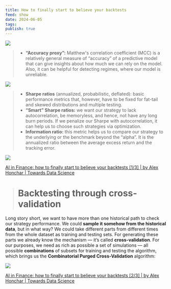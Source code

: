 ```yaml
---
title: How to finally start to believe your backtests
feed: show
date: 2024-06-05
tags: 
publish: true
---
```

![](https://miro.medium.com/v2/resize:fit:1400/format:webp/1*tTmvKIhwtYOaV-tilw5fYg.png)

> - **“Accuracy proxy”:** Matthew's correlation coefficient (MCC) is a relatively general measure of “accuracy” of a predictive model that can give insights about how much we can rely on the model. Also, it can be helpful for detecting regimes, where our model is unreliable.

![](https://miro.medium.com/v2/resize:fit:1400/format:webp/0*QGaddmol9LZzjl8H.png)

> - **Sharpe ratios** (annualized, probabilistic, deflated): basic performance metrics that, however, have to be fixed for fat-tail and skewed distributions and multiple testing.
> - **“Smart” Sharpe ratios:** we want our strategy to lack autocorrelation, be memoryless, and hence, not have any long burn periods. If we penalize our Sharpe with autocorrelation, it can help us to choose such strategies via optimization.
> - **Information ratio:** this metric helps us to compare our strategy to the underlying or the benchmark beyond the “alpha”. It is the annualized ratio between the average excess return and the tracking error.

![](https://miro.medium.com/v2/resize:fit:1216/format:webp/1*jlTe-xzVWQD03tCfg3xZKQ.png)

[AI in Finance: how to finally start to believe your backtests \[1/3\] | by Alex Honchar | Towards Data Science](https://towardsdatascience.com/ai-in-finance-how-to-finally-start-to-believe-your-backtests-1-3-1613ad81ea44)

> # Backtesting through cross-validation
Long story short, we want to have more than one historical path to check our strategy performance. We could **sample it somehow from the historical data**, but in what way? We could take different parts from different times from the whole dataset as training and testing sets. For generating these parts we already know the mechanism — it’s called **cross-validation**. For our purposes, we need as rich as possible a set of simulations — all possible **combinations** of subsets for training and testing the algorithm, which brings us the **Combinatorial Purged Cross-Validation** algorithm:

![](https://miro.medium.com/v2/resize:fit:1308/format:webp/1*qNZ5JDuTUj3ikHmgX79kpg.png)


[AI in Finance: how to finally start to believe your backtests \[2/3\] | by Alex Honchar | Towards Data Science](https://towardsdatascience.com/ai-in-finance-how-to-finally-start-to-believe-your-backtests-2-3-adfd13da20ec)

